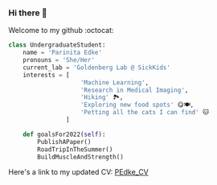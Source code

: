 ### Hi there 👋

Welcome to my github :octocat:

```Python
class UndergraduateStudent:
    name = 'Parinita Edke'
    pronouns = 'She/Her'
    current_lab = 'Goldenberg Lab @ SickKids'
    interests = [
                    'Machine Learning',
                    'Research in Medical Imaging',
                    'Hiking' 🏞️,
                    'Exploring new food spots' 😋🍽️,
                    'Petting all the cats I can find' 🐱
                ]

    def goalsFor2022(self):
        PublishAPaper()
        RoadTripInTheSummer()
        BuildMuscleAndStrength()
```
Here's a link to my updated CV: [PEdke_CV](https://docs.google.com/document/d/1P-RFhrlyp4y5OwWaaPz8v2ZP7Cor_Y06-6V1g89OgWo/edit?usp=sharing)
